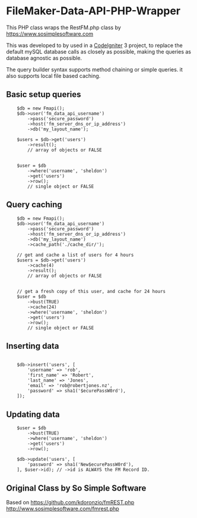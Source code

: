 
#  FileMaker-Data-API-PHP-Wrapper

This PHP class wraps the RestFM.php class by https://www.sosimplesoftware.com

This was developed to by used in a [CodeIgniter](https://codeigniter.com/) 3 project, to replace the default mySQL database calls as closely as possible, making the queries as database agnostic as possible.

The query builder syntax supports method chaining or simple queries.
it also supports local file based caching.

## Basic setup queries
```
	$db = new Fmapi();
	$db->user('fm_data_api_username')
		->pass('secure_password')
		->host('fm_server_dns_or_ip_address')
		->db('my_layout_name');

	$users = $db->get('users')
		->result();
		// array of objects or FALSE


	$user = $db
		->where('username', 'sheldon')
		->get('users')
		->row();
		// single object or FALSE
```



## Query caching
```
	$db = new Fmapi();
	$db->user('fm_data_api_username')
		->pass('secure_password')
		->host('fm_server_dns_or_ip_address')
		->db('my_layout_name')
		->cache_path('./cache_dir/');

	// get and cache a list of users for 4 hours
	$users = $db->get('users')
		->cache(4)
		->result();
		// array of objects or FALSE


	// get a fresh copy of this user, and cache for 24 hours
	$user = $db
		->bust(TRUE)
		->cache(24)
		->where('username', 'sheldon')
		->get('users')
		->row();
		// single object or FALSE
```


## Inserting data
```

	$db->insert('users', [
		'username' => 'rob',
		'first_name' => 'Robert',
		'last_name' => 'Jones',
		'email' => 'rob@robertjones.nz',
		'password' => sha1('$ecurePassW0rd'),
	]);

```

## Updating data
```
	$user = $db
		->bust(TRUE)
		->where('username', 'sheldon')
		->get('users')
		->row();

	$db->update('users', [
		'password' => sha1('New$ecurePassW0rd'),
	], $user->id); // ->id is ALWAYS the FM Record ID.

```



##  Original Class by So Simple Software

Based on
https://github.com/kdoronzio/fmREST.php
http://www.sosimplesoftware.com/fmrest.php